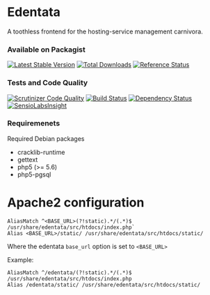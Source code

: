 Edentata
========

A toothless frontend for the hosting-service management carnivora.

### Available on Packagist
[![Latest Stable Version](https://poser.pugx.org/hemio/edentata/version)](https://packagist.org/packages/hemio/edentata)
[![Total Downloads](https://poser.pugx.org/hemio/edentata/downloads)](https://packagist.org/packages/hemio/edentata)
[![Reference Status](https://www.versioneye.com/php/hemio:edentata/reference_badge.svg?style=flat)](https://www.versioneye.com/php/hemio:edentata/references)

### Tests and Code Quality
[![Scrutinizer Code Quality](https://scrutinizer-ci.com/g/qua-bla/edentata/badges/quality-score.png?b=master)](https://scrutinizer-ci.com/g/qua-bla/edentata/?branch=master)
[![Build Status](https://travis-ci.org/qua-bla/edentata.svg?branch=master)](https://travis-ci.org/qua-bla/edentata)
[![Dependency Status](https://www.versioneye.com/php/hemio:edentata/0.2.0/badge.svg)](https://www.versioneye.com/php/hemio:edentata/0.2.0)
[![SensioLabsInsight](https://insight.sensiolabs.com/projects/beba6c45-ba42-42e5-bd99-b9cfadc0bd00/mini.png)](https://insight.sensiolabs.com/projects/beba6c45-ba42-42e5-bd99-b9cfadc0bd00)

### Requiremenets

Required Debian packages
- cracklib-runtime
- gettext
- php5 (>= 5.6)
- php5-pgsql

# Apache2 configuration

```
AliasMatch ^<BASE_URL>(?!static).*/(.*)$ /usr/share/edentata/src/htdocs/index.php`
Alias <BASE_URL>/static/ /usr/share/edentata/src/htdocs/static/
```

Where the edentata `base_url` option is set to `<BASE_URL>`

Example:

```
AliasMatch ^/edentata/(?!static).*/(.*)$ /usr/share/edentata/src/htdocs/index.php
Alias /edentata/static/ /usr/share/edentata/src/htdocs/static/
```
